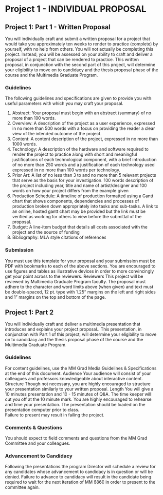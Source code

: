 # Project 1 - INDIVIDUAL PROPOSAL
## Project 1: Part 1 - Written Proposal
You will individually craft and submit a written proposal for a project that would take you approximately ten weeks to render to practice (complete) by yourself, with no help from others. You will not actually be completing this project. Instead, you will be assessed on your ability to craft and deliver a proposal of a project that can be rendered to practice. This written proposal, in conjunction with the second part of this project, will determine your eligibility to move on to candidacy and the thesis proposal phase of the course and the Multimedia Graduate Program.
### Guidelines
The following guidelines and specifications are given to provide you with useful parameters with which you may craft your proposal.

1.	Abstract: Your proposal must begin with an abstract (summary) of no more than 100 words.
2.	Overview: A description of the project as a user experience, expressed in no more than 500 words with a focus on providing the reader a clear view of the intended outcome of the project.
3.	Content: A content description of the project, expressed in no more than 1000 words.
4.	Technology: A description of the hardware and software required to render the project to practice along with short and meaningful justifications of each technological component, with a brief introduction of no more than 250 words and a justification of each technology used expressed in no more than 100 words per technology.
5.	Prior Art: A list of no less than 3 to and no more than 5 relevant projects that serve as the basis for your investigation.  100 words description of the project including year, title and name of artist/designer and 100 words on how your project differs from the example given
6.	Production Schedule: A timeline of production formatted using a Gantt chart that shows components, dependencies and processes of production broken down appropriately into tasks and sub-tasks. A link to an online, hosted gantt chart may be provided but the link must be verified as working for others to view before the submittal of the proposal.
7.	Budget: A line-item budget that details all costs associated with the project and the source of funding
8.	Bibliography: MLA style citations of references

### Submission
You must use this template for your proposal and your submission must be PDF with bookmarks to each of the above sections. You are encouraged to use figures and tables as illustrative devices in order to more convincingly get your point across to the reviewers.
Reviewers
This project will be reviewed by Multimedia Graduate Program faculty. The proposal must adhere to the character and word limits above (when given) and text must be double-spaced, 12 pt. type with 1.25” margins on the left and right sides and 1” margins on the top and bottom of the page. 

## Project 1: Part 2
You will individually craft and deliver a multimedia presentation that introduces and explains your project proposal.. This presentation, in conjunction with Part 1 of this project, will determine your eligibility to move on to candidacy and the thesis proposal phase of the course and the Multimedia Graduate Program.
### Guidelines
For content guidelines, use the MM Grad Media Guidelines & Specifications at the end of this document.
Audience
Your audience will consist of your colleagues and professors knowledgeable about interactive content.
Structure
Though not necessary, you are highly encouraged to structure your presentation similarly to your written proposal.
Length
You will give a  10 minutes presentation and 10 - 15 minutes of Q&A. The time keeper will cut you off at the 10 minute mark. You are highly encouraged to rehearse and time your presentation. The presentation should be loaded on the presentation computer prior to class.  
Failure to present may result in failing the project.
### Comments & Questions
You should expect to field comments and questions from the MM Grad Committee and your colleagues.
### Advancement to Candidacy
Following the presentations the program Director will schedule a review for any candidates whose advancement to candidacy is in question or will be denied. Failure to advance to candidacy will result in the candidate being required to wait for the next iteration of MM 6860 in order to present to the committee again.
